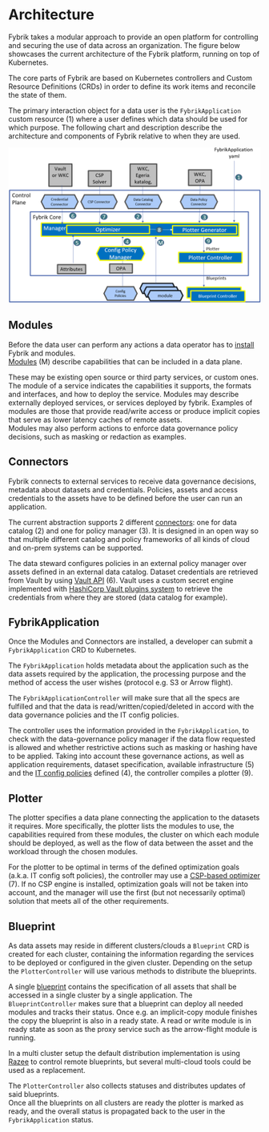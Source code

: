 # Architecture

Fybrik takes a modular approach to provide an open platform for controlling
and securing the use of data across an organization. The figure below showcases the
current architecture of the Fybrik platform, running on top of Kubernetes.

The core parts of Fybrik are based on Kubernetes controllers and Custom Resource Definitions (CRDs) in order to define its work items and reconcile the state of them.

The primary interaction object for a data user is the `FybrikApplication` custom resource (1) where a user defines which data should be used for which purpose. The following chart and description describe the architecture and components of Fybrik relative to when they are used.

![Architecture](../static/architecture.png)

## Modules

Before the data user can perform any actions a data operator has to [install](../get-started/quickstart.md) Fybrik and modules.  
[Modules](./modules.md) (M) describe capabilities that can be included in a data plane. 

These may be existing open source or third party services, or custom ones. The module of a service indicates the capabilities it supports, the formats and interfaces, and how to deploy the service.  Modules may describe externally deployed services, or services deployed by fybrik.  Examples of modules are those that provide read/write access or produce implicit copies that serve as lower latency caches of remote assets.  
Modules may also perform actions to enforce data governance policy decisions, such as masking or redaction as examples.

## Connectors 
Fybrik connects to external services to receive data governance decisions, metadata about datasets and credentials. Policies, assets and access credentials to the assets have to be defined before the user can run an application.

The current abstraction supports 2 different [connectors](./connectors.md): one for data catalog (2) and one for policy manager (3). It is designed in an open way so that multiple different catalog and policy frameworks of all kinds of cloud and on-prem systems can be supported.

The data steward configures policies  in an external policy manager over assets defined in an external data catalog. Dataset credentials are retrieved from Vault by using [Vault API](https://www.vaultproject.io/api) (6). Vault uses a custom secret engine implemented with [HashiCorp Vault plugins system](./vault_plugins.md) to retrieve the credentials from where they are stored (data catalog for example).

## FybrikApplication
Once the Modules and Connectors are installed, a developer can submit a `FybrikApplication` CRD to Kubernetes.

The `FybrikApplication` holds metadata about the application such as the data assets required by the application, the processing purpose and the method of access the user wishes (protocol e.g. S3 or Arrow flight). 

The `FybrikApplicationController` will make sure that all the specs are fulfilled and that the data is read/written/copied/deleted in accord with the data governance policies and the IT config policies.

The controller uses the information provided in the `FybrikApplication`, to check with the data-governance policy manager if the data flow requested is allowed and whether restrictive actions such as masking or hashing have to be applied. Taking into account these governance actions, as well as application requirements, dataset specification, available infrastructure (5) and the [IT config policies](./config-policies.md) defined (4), the controller compiles a plotter (9).  

## Plotter
The plotter specifies a data plane connecting the application to the datasets it requires. More specifically, the plotter lists the modules to use, the capabilities required from these modules, the cluster on which each module should be deployed, as well as the flow of data between the asset and the workload through the chosen modules. 

For the plotter to be optimal in terms of the defined optimization goals (a.k.a. IT config soft policies), the controller may use a [CSP-based optimizer](./optimizer.md) (7). 
If no CSP engine is installed, optimization goals will not be taken into account, and the manager will use the first (but not necessarily optimal) solution that meets all of the other requirements.

## Blueprint
As data assets may reside in different clusters/clouds a `Blueprint` CRD is created for each cluster, containing the information regarding the services to be deployed or configured in the given cluster. Depending on the setup the `PlotterController` will use various methods to distribute the blueprints. 

A single [blueprint](../reference/crds.md#blueprint) contains the specification of all assets that shall be accessed in a single cluster by a single application.
The `BlueprintController` makes sure that a blueprint can deploy all needed modules and tracks their status. Once e.g. an implicit-copy module finishes the copy the blueprint is also in a ready state.
A read or write module is in ready state as soon as the proxy service such as the arrow-flight module is running.

In a multi cluster setup the default distribution implementation is using [Razee](http://razee.io) to control remote blueprints, but several multi-cloud tools could be used as a replacement.  

The `PlotterController` also collects statuses and distributes updates of said blueprints.  
Once all the blueprints on all clusters are ready the plotter is marked as ready, and the overall status is propagated back to the user in the `FybrikApplication` status.

